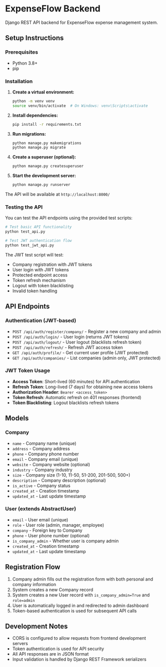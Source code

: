 # ExpenseFlow Backend

Django REST API backend for ExpenseFlow expense management system.

## Setup Instructions

### Prerequisites
- Python 3.8+
- pip

### Installation

1. **Create a virtual environment:**
   ```bash
   python -m venv venv
   source venv/bin/activate  # On Windows: venv\Scripts\activate
   ```

2. **Install dependencies:**
   ```bash
   pip install -r requirements.txt
   ```

3. **Run migrations:**
   ```bash
   python manage.py makemigrations
   python manage.py migrate
   ```

4. **Create a superuser (optional):**
   ```bash
   python manage.py createsuperuser
   ```

5. **Start the development server:**
   ```bash
   python manage.py runserver
   ```

The API will be available at `http://localhost:8000/`

### Testing the API

You can test the API endpoints using the provided test scripts:

```bash
# Test basic API functionality
python test_api.py

# Test JWT authentication flow
python test_jwt_api.py
```

The JWT test script will test:
- Company registration with JWT tokens
- User login with JWT tokens
- Protected endpoint access
- Token refresh mechanism
- Logout with token blacklisting
- Invalid token handling

## API Endpoints

### Authentication (JWT-based)
- `POST /api/auth/register/company/` - Register a new company and admin
- `POST /api/auth/login/` - User login (returns JWT tokens)
- `POST /api/auth/logout/` - User logout (blacklists refresh token)
- `POST /api/auth/refresh/` - Refresh JWT access token
- `GET /api/auth/profile/` - Get current user profile (JWT protected)
- `GET /api/auth/companies/` - List companies (admin only, JWT protected)

### JWT Token Usage
- **Access Token**: Short-lived (60 minutes) for API authentication
- **Refresh Token**: Long-lived (7 days) for obtaining new access tokens
- **Authorization Header**: `Bearer <access_token>`
- **Token Refresh**: Automatic refresh on 401 responses (frontend)
- **Token Blacklisting**: Logout blacklists refresh tokens

## Models

### Company
- `name` - Company name (unique)
- `address` - Company address
- `phone` - Company phone number
- `email` - Company email (unique)
- `website` - Company website (optional)
- `industry` - Company industry
- `size` - Company size (1-10, 11-50, 51-200, 201-500, 500+)
- `description` - Company description (optional)
- `is_active` - Company status
- `created_at` - Creation timestamp
- `updated_at` - Last update timestamp

### User (extends AbstractUser)
- `email` - User email (unique)
- `role` - User role (admin, manager, employee)
- `company` - Foreign key to Company
- `phone` - User phone number (optional)
- `is_company_admin` - Whether user is company admin
- `created_at` - Creation timestamp
- `updated_at` - Last update timestamp

## Registration Flow

1. Company admin fills out the registration form with both personal and company information
2. System creates a new Company record
3. System creates a new User record with `is_company_admin=True` and `role=admin`
4. User is automatically logged in and redirected to admin dashboard
5. Token-based authentication is used for subsequent API calls

## Development Notes

- CORS is configured to allow requests from frontend development servers
- Token authentication is used for API security
- All API responses are in JSON format
- Input validation is handled by Django REST Framework serializers
